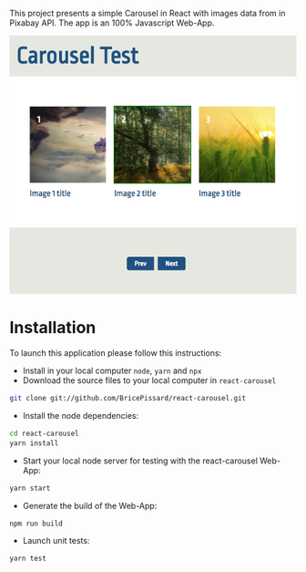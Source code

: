 This project presents a simple Carousel in React with images data from in Pixabay API.
The app is an 100% Javascript Web-App.

![alt text](https://raw.githubusercontent.com/BricePissard/react-carousel/master/public/img/preview.png)

# Installation
To launch this application please follow this instructions:
- Install in your local computer ``node``, ``yarn`` and ``npx``
- Download the source files to your local computer in ``react-carousel``
```sh
git clone git://github.com/BricePissard/react-carousel.git
```
- Install the node dependencies:
```sh
cd react-carousel
yarn install
```

- Start your local node server for testing with the react-carousel Web-App:
```sh
yarn start
```

- Generate the build of the Web-App:
```sh
npm run build
```

- Launch unit tests:
```sh
yarn test
```
